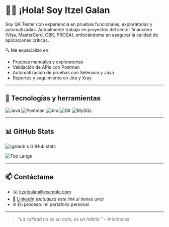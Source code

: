 # 👩‍💻 ¡Hola! Soy Itzel Galan

Soy QA Tester con experiencia en pruebas funcionales, exploratorias y automatizadas. Actualmente trabajo en proyectos del sector financiero (Visa, MasterCard, CBK, PROSA), enfocándome en asegurar la calidad de aplicaciones críticas. 

🔍 Me especializo en:
- Pruebas manuales y exploratorias
- Validación de APIs con Postman
- Automatización de pruebas con Selenium y Java
- Reportes y seguimiento en Jira y Xray

---

## 🧰 Tecnologías y herramientas

![Java](https://img.shields.io/badge/Java-ED8B00?style=flat-square&logo=java&logoColor=white)
![Postman](https://img.shields.io/badge/Postman-FF6C37?style=flat-square&logo=postman&logoColor=white)
![Jira](https://img.shields.io/badge/Jira-0052CC?style=flat-square&logo=jira&logoColor=white)
![Git](https://img.shields.io/badge/Git-F05032?style=flat-square&logo=git&logoColor=white)
![MySQL](https://img.shields.io/badge/MySQL-005C84?style=flat-square&logo=mysql&logoColor=white)

---

## 📊 GitHub Stats

![igalanb's GitHub stats](https://github-readme-stats.vercel.app/api?username=igalanb&show_icons=true&theme=tokyonight)

![Top Langs](https://github-readme-stats.vercel.app/api/top-langs/?username=igalanb&layout=compact&theme=tokyonight)

---

## 📫 Contáctame

- ✉️ itzelgalan@example.com  
- 💼 [LinkedIn](https://www.linkedin.com/in/itzelgalan) *(actualiza este link si tienes uno)*  
- 🌐 En proceso: mi portafolio personal

---

> *“La calidad no es un acto, es un hábito.”* – Aristóteles
